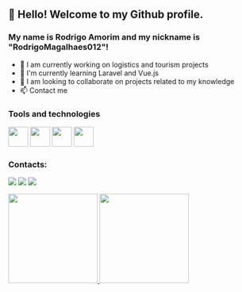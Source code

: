 ## 👋 Hello! Welcome to my Github profile.
### My name is Rodrigo Amorim and my nickname is "RodrigoMagalhaes012"!

- 🔭 I am currently working on logistics and tourism projects
- 🌱 I'm currently learning Laravel and Vue.js
- 👯 I am looking to collaborate on projects related to my knowledge
- 📫 Contact me

### Tools and technologies
<div>
<img src="https://cdn.jsdelivr.net/gh/devicons/devicon/icons/php/php-plain.svg"  width="40" height="40" />

<img src="https://cdn.jsdelivr.net/gh/devicons/devicon/icons/laravel/laravel-plain-wordmark.svg" width="40" height="40" />

<img src="https://cdn.jsdelivr.net/gh/devicons/devicon/icons/javascript/javascript-original.svg" width="40" height="40" />

<img src="https://cdn.jsdelivr.net/gh/devicons/devicon/icons/vuejs/vuejs-original-wordmark.svg" width="40" height="40" />
</div>       

                                                                                                                      
### Contacts:

<div>

<a href="https://instagram.com/rodrigoiamorim" target="_blank"><img src="https://img.shields.io/badge/-Instagram-%23E4405F?style=for-the-badge&logo=instagram&logoColor=white" target="_blank"></a>
<a href = "mailto:contato@rodrigom.21amorim@gmail.com"><img src="https://img.shields.io/badge/Gmail-D14836?style=for-the-badge&logo=gmail&logoColor=white" target="_blank"></a>
<a href="https://www.linkedin.com/in/rodrigomamorim" target="_blank"><img src="https://img.shields.io/badge/-LinkedIn-%230077B5?style=for-the-badge&logo=linkedin&logoColor=white" target="_blank"></a>   
</div>


<div>
<a href="https://github.com/RodrigoMagalhaes012">
<img height="180em" src="https://github-readme-stats.vercel.app/api/top-langs/?RodrigoMagalhaes012&layout=compact&langs_count=7&theme=dracula"/>
<img height="180em" src="https://github-readme-stats.vercel.app/api?RodrigoMagalhaes012-aqui&show_icons=true&theme=dracula&include_all_commits=true&count_private=true"/>
</div>


